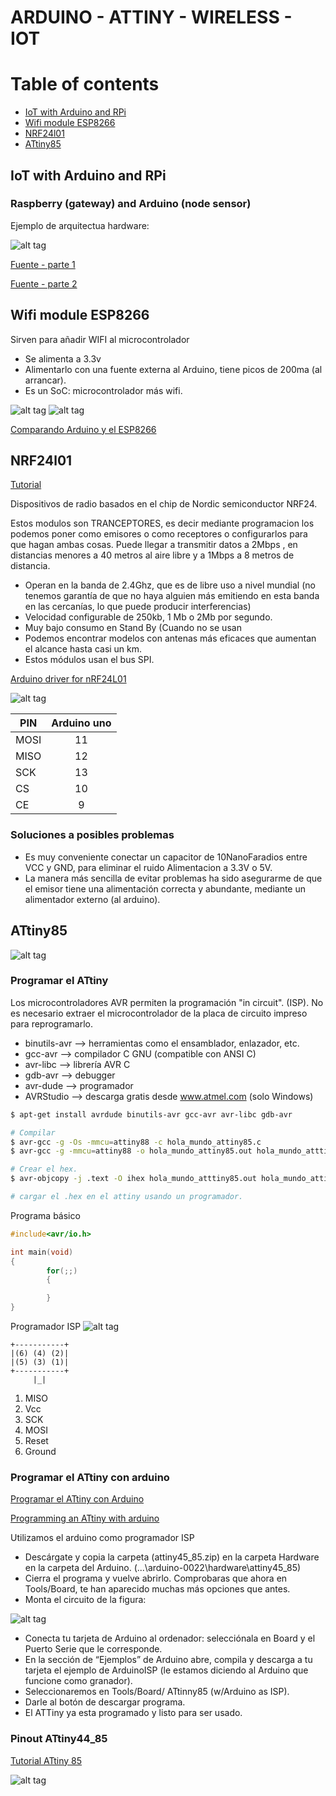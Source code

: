 # ARDUINO - ATTINY - WIRELESS - IOT

Table of contents
=================

* [IoT with Arduino and RPi](#iot-with-arduino-and-rpi)
* [Wifi module ESP8266](#wifi-module-esp8266)
* [NRF24l01](#nrf24l01)
* [ATtiny85](#attiny85)

IoT with Arduino and RPi
----------------------------

### Raspberry (gateway) and Arduino (node sensor)

Ejemplo de arquitectua hardware:

![alt tag](static/Arduino_Raspberry_Arch.jpg)


[Fuente - parte 1](http://thenewstack.io/tutorial-prototyping-a-sensor-node-and-iot-gateway-with-arduino-and-raspberry-pi-part-1/)

[Fuente - parte 2](http://thenewstack.io/tutorial-configuring-a-sensor-node-and-iot-gateway-to-collect-and-visualize-data-part-2/)


Wifi module ESP8266
--------------------

Sirven para añadir WIFI al microcontrolador

- Se alimenta a 3.3v
- Alimentarlo con una fuente externa al Arduino, tiene picos de 200ma (al arrancar).
- Es un SoC: microcontrolador más wifi.


![alt tag](static/WiFi-Serial-Transceiver-Module-ESP8266.jpg)
![alt tag](static/esp8266-pinout-800x379.jpg)


[Comparando Arduino y el ESP8266](http://polaridad.es/compara-arduino-esp8266/)


NRF24l01
-----------

[Tutorial](http://www.prometec.net/nrf2401/)

Dispositivos de radio basados en el chip de Nordic semiconductor  NRF24.

Estos modulos son TRANCEPTORES, es decir mediante programacion los podemos poner como emisores o como receptores o configurarlos para que hagan ambas cosas. Puede llegar a transmitir datos a 2Mbps , en distancias menores a 40 metros al aire libre y a 1Mbps a 8 metros de distancia.

- Operan en la banda de 2.4Ghz, que es de libre uso a nivel mundial (no tenemos garantía de que no haya alguien más emitiendo en esta banda en las cercanías, lo que puede producir interferencias)
- Velocidad configurable de 250kb, 1 Mb o 2Mb por segundo.
- Muy bajo consumo en Stand By (Cuando no se usan
- Podemos encontrar modelos con antenas más eficaces que aumentan el alcance hasta casi un km.
- Estos módulos usan el bus SPI.

[Arduino driver for nRF24L01](https://github.com/maniacbug/RF24)

![alt tag](static/24L01Pinout-800-500x229.jpg)

| PIN   |  Arduino uno      |
|----------|:-------------:|
| MOSI | 11 |
| MISO | 12 |
| SCK | 13 |
| CS | 10 |
| CE | 9 |

### Soluciones a posibles problemas

- Es muy conveniente conectar un capacitor de 10NanoFaradios entre VCC y GND, para eliminar el ruido
Alimentacion a 3.3V o 5V.
- La manera más sencilla de evitar problemas ha sido asegurarme de que el emisor tiene una alimentación correcta y abundante, mediante un alimentador externo (al arduino).


ATtiny85
--------------

![alt tag](attiny85pinout1.png)

### Programar el ATtiny

Los microcontroladores AVR permiten la programación "in circuit". (ISP). No es necesario extraer el microcontrolador
de la placa de circuito impreso para reprogramarlo.


- binutils-avr --> herramientas como el ensamblador, enlazador, etc.
- gcc-avr --> compilador C GNU (compatible con ANSI C)
- avr-libc --> librería AVR C
- gdb-avr --> debugger
- avr-dude --> programador
- AVRStudio --> descarga gratis desde www.atmel.com (solo Windows)

```bash
$ apt-get install avrdude binutils-avr gcc-avr avr-libc gdb-avr

# Compilar 
$ avr-gcc -g -Os -mmcu=attiny88 -c hola_mundo_attiny85.c
$ avr-gcc -g -mmcu=attiny88 -o hola_mundo_attiny85.out hola_mundo_atttiny85.o

# Crear el hex. 
$ avr-objcopy -j .text -O ihex hola_mundo_atttiny85.out hola_mundo_attiny85.hex

# cargar el .hex en el attiny usando un programador.
```
Programa básico
```c
#include<avr/io.h>

int main(void)
{
        for(;;)
        {

        }
}

```
Programador ISP
![alt tag](attiny_pinout_programmer.png)
```
+-----------+
|(6) (4) (2)|
|(5) (3) (1)|
+-----------+
     |_|
```

1. MISO
2. Vcc
3. SCK
4. MOSI
5. Reset
6. Ground




### Programar el ATtiny con arduino

[Programar el ATtiny con Arduino](http://aerobotclubderobticadeaeronuticos.blogspot.com.es/2011/06/micros-pequenos-para-proyectos-pequenos.html)

[Programming an ATtiny with arduino](http://highlowtech.org/?p=1229)

Utilizamos el arduino como programador ISP
- Descárgate y copia la carpeta (attiny45_85.zip) en la carpeta Hardware en la carpeta del Arduino. (...\arduino-0022\hardware\attiny45_85)
- Cierra el programa y vuelve abrirlo. Comprobaras que ahora en Tools/Board, te han aparecido muchas más opciones que antes.
- Monta el circuito de la figura:

![alt tag](static/attiny_program_with_arduino.png)

- Conecta tu tarjeta de Arduino al ordenador: selecciónala en Board y el Puerto Serie que le corresponde.
- En la sección de “Ejemplos” de Arduino abre, compila y descarga a tu tarjeta el ejemplo de ArduinoISP (le estamos diciendo al Arduino que funcione como granador).
- Seleccionaremos en Tools/Board/ ATtinny85 (w/Arduino as ISP).
- Darle al botón de descargar programa.
- El ATTiny ya esta programado y listo para ser usado.

### Pinout ATtiny44_85

[Tutorial ATtiny 85](http://www.raspberrypi-es.com/category/attiny85/)

![alt tag](static/attiny_44_84_Pinout.png)







